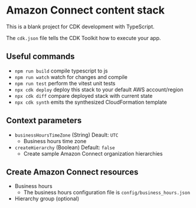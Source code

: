# Amazon Connect content stack

This is a blank project for CDK development with TypeScript.

The `cdk.json` file tells the CDK Toolkit how to execute your app.

## Useful commands

* `npm run build`   compile typescript to js
* `npm run watch`   watch for changes and compile
* `npm run test`    perform the vitest unit tests
* `npx cdk deploy`  deploy this stack to your default AWS account/region
* `npx cdk diff`    compare deployed stack with current state
* `npx cdk synth`   emits the synthesized CloudFormation template

## Context parameters

- `businessHoursTimeZone` (String) Deault: `UTC`
  - Business hours time zone
- `createHierarchy` (Boolean) Default: `false`
  - Create sample Amazon Connect organization hierarchies

## Create Amazon Connect resources

- Business hours
  - The business hours configuration file is `config/business_hours.json`
- Hierarchy group (optional)
